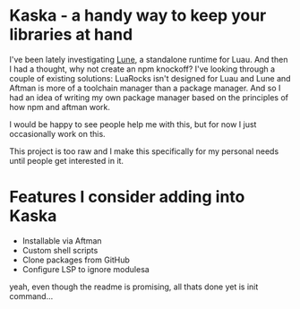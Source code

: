 # Kaska - a handy way to keep your libraries at hand
I've been lately investigating [Lune](https://github.com/lune-org/lune), a standalone runtime for Luau. And then I had a thought, why not create an npm knockoff? I've looking through a couple of existing solutions: LuaRocks isn't designed for Luau and Lune and Aftman is more of a toolchain manager than a package manager. And so I had an idea of writing my own package manager based on the principles of how npm and aftman work.

I would be happy to see people help me with this, but for now I just occasionally work on this.

This project is too raw and I make this specifically for my personal needs until people get interested in it.

# Features I consider adding into Kaska
* Installable via Aftman
* Custom shell scripts
* Clone packages from GitHub
* Configure LSP to ignore modulesa

yeah, even though the readme is promising, all thats done yet is init command...